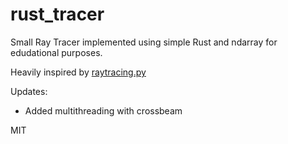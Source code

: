 # rust_tracer
Small Ray Tracer implemented using simple Rust and ndarray for edudational purposes. 

Heavily inspired by <a href="https://gist.github.com/rossant/6046463" target="blank">raytracing.py</a>

Updates:
- Added multithreading with crossbeam


MIT
